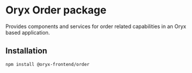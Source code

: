# Oryx Order package

Provides components and services for order related capabilities in an Oryx based application.

## Installation

`npm install @oryx-frontend/order`

